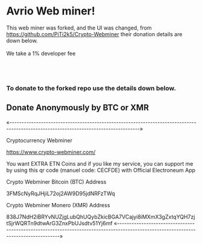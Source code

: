 # Avrio Web miner!
This web miner was forked, and the UI was changed, from https://github.com/PiTi2k5/Crypto-Webminer their donation details are down below. 
<br><br> 
We take a 1% developer fee<br><br> <br><br> 
### To donate to the forked repo use the details down below.
## Donate Anonymously by BTC or XMR
«------------------------------------------------------------------------------------------------------------------------------------»

Cryptocurrency Webminer

https://www.crypto-webminer.com/

You want EXTRA ETN Coins and if you like my service, you can support me by using this qr code (manuel code: CECFDE) with Official Electroneum App

Crypto Webminer Bitcoin (BTC) Address

3FMScNyRqJHjiL72oj2AW9D95jdNRFzTWq

Crypto Webminer Monero (XMR) Address

838J7NdH2iBRYvNUZjgLubQhUQybZkicBGA7VCajyi8iMXmX3gZxtqYQH7zjtSjrWQRTn9dtwArG3ZnxPbUJsdtv51Yj6mf
«------------------------------------------------------------------------------------------------------------------------------------»
